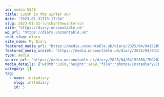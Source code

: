 ```yaml
---
id: media-5349
title: Lunch in the winter sun
date: "2023-01-31T13:17:34"
slug: 2023-01-31-lunchinthewintersun
site: "https://diary.uncountable.uk"
wp_url: "https://diary.uncountable.uk"
root_slug: diary
site_name: My Diary
featured_media_url: "https://media.uncountable.uk/diary/2025/04/04152858/IMG20230131131734.webp"
featured_media_srcset: "https://media.uncountable.uk/diary/2025/04/04152858/IMG20230131131734-300x225.webp 300w, https://media.uncountable.uk/diary/2025/04/04152858/IMG20230131131734-1024x768.webp 1024w, https://media.uncountable.uk/diary/2025/04/04152858/IMG20230131131734-150x150.webp 150w, https://media.uncountable.uk/diary/2025/04/04152858/IMG20230131131734-640x480.webp 640w, https://media.uncountable.uk/diary/2025/04/04152858/IMG20230131131734.webp 1959w"
type: media
source_url: "https://media.uncountable.uk/diary/2025/04/04152858/IMG20230131131734.webp"
media_details: {"width":1959,"height":1469,"file":"photos/Instadiary/IMG20230131131734.webp","filesize":147810,"sizes":{"medium":{"file":"IMG20230131131734-300x225.webp","width":300,"height":225,"filesize":26606,"mime_type":"image/webp","source_url":"https://media.uncountable.uk/diary/2025/04/04152858/IMG20230131131734-300x225.webp"},"large":{"file":"IMG20230131131734-1024x768.webp","width":1024,"height":768,"filesize":156212,"mime_type":"image/webp","source_url":"https://media.uncountable.uk/diary/2025/04/04152858/IMG20230131131734-1024x768.webp"},"thumbnail":{"file":"IMG20230131131734-150x150.webp","width":150,"height":150,"filesize":10786,"mime_type":"image/webp","source_url":"https://media.uncountable.uk/diary/2025/04/04152858/IMG20230131131734-150x150.webp"},"mobwidth":{"file":"IMG20230131131734-640x480.webp","width":640,"height":480,"filesize":85194,"mime_type":"image/webp","source_url":"https://media.uncountable.uk/diary/2025/04/04152858/IMG20230131131734-640x480.webp"},"full":{"file":"IMG20230131131734.webp","width":1959,"height":1469,"mime_type":"image/webp","source_url":"https://media.uncountable.uk/diary/2025/04/04152858/IMG20230131131734.webp"}},"image_meta":{"aperture":"0","credit":"","camera":"","caption":"","created_timestamp":"0","copyright":"","focal_length":"0","iso":"0","shutter_speed":"0","title":"","orientation":"0","keywords":[]}}
category: []
tag:
  - name: instadiary
    slug: instadiary
    id: 5
---
```


